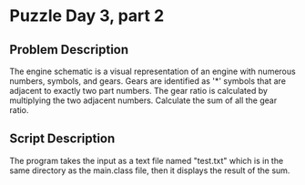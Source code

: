 # Puzzle Day 3, part 2

## Problem Description
The engine schematic is a visual representation of an engine with numerous numbers, symbols, and gears. Gears are identified as '*' symbols that are adjacent to exactly two part numbers. The gear ratio is calculated by multiplying the two adjacent numbers. Calculate the sum of all the gear ratio.

## Script Description
The program takes the input as a text file named "test.txt" which is in the same directory as the main.class file, then it displays the result of the sum.

